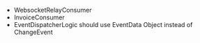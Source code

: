 - WebsocketRelayConsumer
- InvoiceConsumer
- EventDispatcherLogic should use EventData Object instead of ChangeEvent